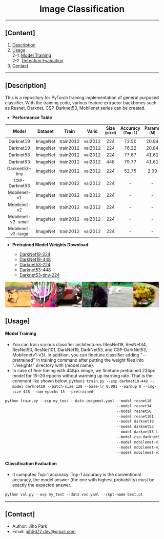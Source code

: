 # <div align="center">Image Classification</div>

---

## [Content]
1. [Description](#description)   
2. [Usage](#usage)  
2-1. [Model Training](#model-training)  
2-2. [Detection Evaluation](#detection-evaluation)  
3. [Contact](#contact)   

---

## [Description]

This is a repository for PyTorch training implementation of general purposed classifier. With the training code, various feature extractor backbones such as Resnet, Darknet, CSP-Darknet53, Mobilenet series can be created.  


 - **Performance Table**

| Model | Dataset | Train | Valid | Size<br><sup>(pixel) | Accuracy<br><sup>(Top-1) | Params<br><sup>(M) | FLOPs<br><sup>(B) |
| :---: | :---: | :---: | :---: | :---: | :---: | :---: | :---: |
| Darknet19 | ImageNet | train2012 | val2012 | 224 | 73.50 | 20.84 | 5.62 |
| Darknet19 | ImageNet | train2012 | val2012 | 224 | 76.22 | 20.84 | 22.47 |
| Darknet53 | ImageNet | train2012 | val2012 | 224 | 77.67 | 41.61 | 14.29 |
| Darknet53 | ImageNet | train2012 | val2012 | 448 | 79.77 | 41.61 | 57.17 |
| Darknet53-tiny | ImageNet | train2012 | val2012 | 224 | 52.75 | 2.09 | 0.64 |
| CSP-Darknet53 | ImageNet | train2012 | val2012 | 224 | - | - | - |
| Mobilenet-v1 | ImageNet | train2012 | val2012 | 224 | - | - | - |
| Mobilenet-v2 | ImageNet | train2012 | val2012 | 224 | - | - | - |
| Mobilenet-v3-small | ImageNet | train2012 | val2012 | 224 | - | - | - |
| Mobilenet-v3-large | ImageNet | train2012 | val2012 | 224 | - | - | - |


 - **Pretrained Model Weights Download**

    - [DarkNet19-224](https://drive.google.com/file/d/1qVZjStNyHkTjQQSsyHkg9XgfnyxtFQau/view?usp=share_link)
    - [DarkNet19-448](https://drive.google.com/file/d/1qjOfb-KESJFZoJRlwZ_2FbT4-9PkgdjZ/view?usp=share_link)
    - [Darknet53-224](https://drive.google.com/file/d/1rLGltJki7OujkehJZNgnhj1Bp3JficIE/view?usp=share_link)
    - [Darknet53-448](https://drive.google.com/file/d/1pYc_UlnG2G4EnVwidR7T5XAu16KZj6YP/view?usp=share_link)
    - [Darknet53-tiny-224](https://drive.google.com/file/d/1fcSmzXvK7Zpr8OJnfN7RryysIibyhIsG/view?usp=share_link)


![result](./asset/data.jpg)


## [Usage]


#### Model Training 

 - You can train various classifier architectures (ResNet18, ResNet34, ResNet50, ResNet101, DarkNet19, DarkNet53, and CSP-DarkNet53, Mobilenetv1-v3). In addition, you can finetune classifier adding "--pretrained" in training command after putting the weight files into "./weights" directory with {model name}.  
 - In case of fine-tuning with 448px image, we finetune pretrained 224px model for 15~20 epochs without warming up learning rate. That is the comment like shown below.
    `python3 train.py --exp darknet19-448 --model darknet19 --batch-size 128 --base-lr 0.001 --warmup 0 --img-size 448 --num-epochs 15 --pretrained`


```python
python train.py --exp my_test --data imagenet.yaml --model resnet18
                                                   --model resnet34
                                                   --model resnet50
                                                   --model resnet101
                                                   --model darknet19
                                                   --model darknet53
                                                   --model darknet53-tiny
                                                   --model csp-darknet53 --width_multiple 1.0 --depth_multiple 1.0
                                                   --model mobilenet-v1 --width_multiple 1.0
                                                   --model mobilenet-v2 --width_multiple 1.0
                                                   --model mobilenet-v3 --mode {large, small} --width_multiple 1.0
```


#### Classification Evaluation

 - It computes Top-1 accuracy. Top-1 accuracy is the conventional accuracy, the model answer (the one with highest probability) must be exactly the expected answer. 

```python
python val.py --exp my_test --data voc.yaml --ckpt-name best.pt
```


---
## [Contact]
- Author: Jiho Park  
- Email: pjh5672.dev@gmail.com  
